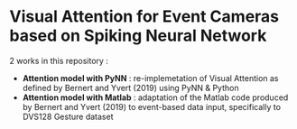 # Visual Attention for Event Cameras based on Spiking Neural Network

2 works in this repository : 
- **Attention model with PyNN** : re-implemetation of Visual Attention as defined by Bernert and Yvert (2019) using PyNN & Python
- **Attention model with Matlab** : adaptation of the Matlab code produced by Bernert and Yvert (2019) to event-based data input, specifically to DVS128 Gesture dataset
